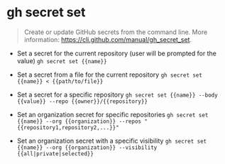 # gh secret set
> Create or update GitHub secrets from the command line.
> More information: <https://cli.github.com/manual/gh_secret_set>.

- Set a secret for the current repository (user will be prompted for the value)
`gh secret set {{name}}`

- Set a secret from a file for the current repository
`gh secret set {{name}} < {{path/to/file}}`

- Set a secret for a specific repository
`gh secret set {{name}} --body {{value}} --repo {{owner}}/{{repository}}`

- Set an organization secret for specific repositories
`gh secret set {{name}} --org {{organization}} --repos "{{repository1,repository2,...}}"`

- Set an organization secret with a specific visibility
`gh secret set {{name}} --org {{organization}} --visibility {{all|private|selected}}`
